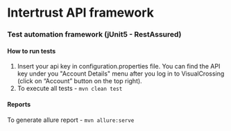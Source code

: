 
# Intertrust API framework
### Test automation framework (jUnit5 - RestAssured)

#### How to run tests

1. Insert your api key in configuration.properties file. You can find the API key under you "Account Details" menu after you log in to VisualCrossing (click on “Account” button on the top right).
2. To execute all tests - `mvn clean test`

#### Reports
To generate allure report - `mvn allure:serve`